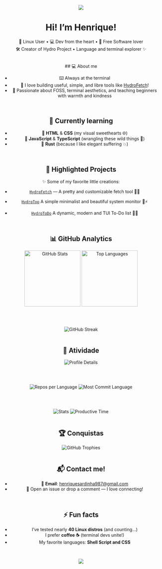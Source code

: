 
<p align="center">
  <img src="https://capsule-render.vercel.app/api?type=waving&color=89b482&height=200&section=header&text=Henriquehnnm&fontSize=40&fontColor=F8F8F2" />
</p>

<h1 align="center">Hi! I’m Henrique!</h1>
<p align="center">
  🐧 Linux User • 💻 Dev from the heart • 💙 Free Software lover <br/>
  🛠 Creator of Hydro Project • Language and terminal explorer ✨
</p>

<br>

<div align="center">
## 💻 About me

- ⌨️ Always at the terminal
- 🔧 I love building useful, simple, and libre tools like [HydroFetch](https://github.com/Henriquehnnm/HydroFetch)!
- 🚀 Passionate about FOSS, terminal aesthetics, and teaching beginners with warmth and kindness

<br>

<h2>🌱 Currently learning</h2>

- 🎨 **HTML** & **CSS** (my visual sweethearts 🌐)
- 🧠 **JavaScript** & **TypeScript** (wrangling these wild things 🤯)
- 🦀 **Rust** (because I like elegant suffering 💥)

<br>

## 🚀 Highlighted Projects

✨ Some of my favorite little creations:

- [`HydroFetch`](https://github.com/Henriquehnnm/HydroFetch) — A pretty and customizable fetch tool 🐚💙  

- [`HydroTop`](https://github.com/Henriquehnnm/HydroTop) A simple minimalist and beautiful system monitor 🐍⚡

- [`HydroToDo`](https://github.com/Henriquehnnm/HydroToDo) A dynamic, modern and TUI To-Do list 🐍📃

<br>
</div>

<div align="center">
  
## 📊 GitHub Analytics

<div align="center">
  <img height="180em" src="https://github-readme-stats.vercel.app/api?username=Henriquehnnm&show_icons=true&theme=gruvbox&hide_border=true&count_private=true&include_all_commits=true" alt="GitHub Stats"/>
  <img height="180em" src="https://github-readme-stats.vercel.app/api/top-langs/?username=Henriquehnnm&layout=compact&theme=gruvbox&hide_border=true&langs_count=8" alt="Top Languages"/>
  
  <br><br>
  
  <img src="https://github-readme-streak-stats.herokuapp.com/?user=Henriquehnnm&theme=gruvbox&hide_border=true" alt="GitHub Streak"/>
</div>

<br>

## 🚀 Atividade

<div align="center">
  <img src="https://github-profile-summary-cards.vercel.app/api/cards/profile-details?username=Henriquehnnm&theme=gruvbox" alt="Profile Details"/>
  
  <br><br>
  
  <img src="https://github-profile-summary-cards.vercel.app/api/cards/repos-per-language?username=Henriquehnnm&theme=gruvbox" alt="Repos per Language"/>
  <img src="https://github-profile-summary-cards.vercel.app/api/cards/most-commit-language?username=Henriquehnnm&theme=gruvbox" alt="Most Commit Language"/>
  
  <br><br>
  
  <img src="https://github-profile-summary-cards.vercel.app/api/cards/stats?username=Henriquehnnm&theme=gruvbox" alt="Stats"/>
  <img src="https://github-profile-summary-cards.vercel.app/api/cards/productive-time?username=Henriquehnnm&theme=gruvbox&utc_offset=-3" alt="Productive Time"/>
</div>

<br>

## 🏆 Conquistas

<div align="center">
  <img src="https://github-profile-trophy.vercel.app/?username=Henriquehnnm&theme=gruvbox&no-frame=true&row=2&column=4" alt="GitHub Trophies"/>
</div>

<br>

## 📬 Contact me!

- 📧 **Email**: henriquesardinha987@gmail.com  
- 💬 Open an issue or drop a comment — I love connecting!

<br>

## ⚡ Fun facts

- I’ve tested nearly **40 Linux distros** (and counting...)
- I prefer **coffee ☕** (terminal devs unite!)
- My favorite languages: **Shell Script and CSS**    

<br>

<p align="center">
  <img src="https://capsule-render.vercel.app/api?type=waving&color=89b482&height=120&section=footer"/>
</p>
